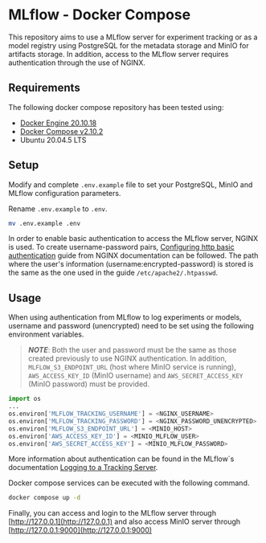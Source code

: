 # MLflow - Docker Compose
This repository aims to use a MLflow server for experiment tracking or as a model registry using PostgreSQL for the metadata storage and MinIO for artifacts storage. In addition, access to the MLflow server requires authentication through the use of NGINX.

## Requirements

The following docker compose repository has been tested using:
* [Docker Engine 20.10.18](https://docs.docker.com/engine/release-notes/#version-2010)
* [Docker Compose v2.10.2](https://docs.docker.com/compose/release-notes/#2102)
* Ubuntu 20.04.5 LTS

## Setup

Modify and complete `.env.example` file to set your PostgreSQL, MinIO and MLflow configuration parameters.

Rename `.env.example` to `.env`.

```bash
mv .env.example .env
```

In order to enable basic authentication to access the MLflow server, NGINX is used. To create username-password pairs, [Configuring http basic authentication](https://docs.nginx.com/nginx/admin-guide/security-controls/configuring-http-basic-authentication/) guide from NGINX documentation can be followed. The path where the user's information (username:encrypted-password) is stored is the same as the one used in the guide `/etc/apache2/.htpasswd`.

## Usage

When using authentication from MLflow to log experiments or models, username and password (unencrypted) need to be set using the following environment variables. 

> **_NOTE_**: Both the user and password must be the same as those created previously to use NGINX authentication. In addition, `MLFLOW_S3_ENDPOINT_URL` (host where MinIO service is running), `AWS_ACCESS_KEY_ID` (MinIO username) and `AWS_SECRET_ACCESS_KEY` (MinIO password) must be provided.

```python
import os
...
os.environ['MLFLOW_TRACKING_USERNAME'] = <NGINX_USERNAME>
os.environ['MLFLOW_TRACKING_PASSWORD'] = <NGINX_PASSWORD_UNENCRYPTED>
os.environ['MLFLOW_S3_ENDPOINT_URL'] = <MINIO_HOST>
os.environ['AWS_ACCESS_KEY_ID'] = <MINIO_MLFLOW_USER>
os.environ['AWS_SECRET_ACCESS_KEY'] = <MINIO_MLFLOW_PASSWORD>
```
More information about authentication can be found in the MLflow´s documentation [Logging to a Tracking Server](https://mlflow.org/docs/latest/tracking.html#logging-to-a-tracking-server).


Docker compose services can be executed with the following command.
```bash
docker compose up -d
```

Finally, you can access and login to the MLflow server through [http://127.0.0.1](http://127.0.0.1) and also access MinIO server through [http://127.0.0.1:9000](http://127.0.0.1:9000) 